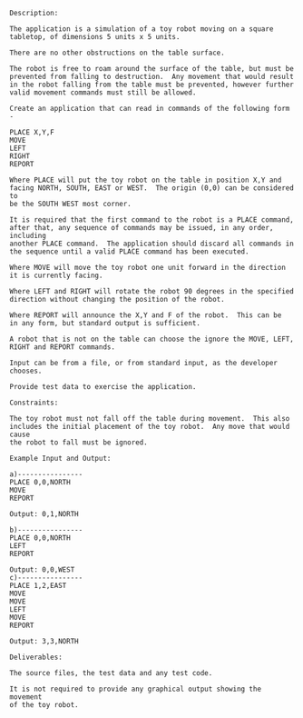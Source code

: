     Description:
    
    The application is a simulation of a toy robot moving on a square
    tabletop, of dimensions 5 units x 5 units.
    
    There are no other obstructions on the table surface.
    
    The robot is free to roam around the surface of the table, but must be
    prevented from falling to destruction.  Any movement that would result
    in the robot falling from the table must be prevented, however further
    valid movement commands must still be allowed.
    
    Create an application that can read in commands of the following form -
    
    PLACE X,Y,F
    MOVE
    LEFT
    RIGHT
    REPORT
    
    Where PLACE will put the toy robot on the table in position X,Y and
    facing NORTH, SOUTH, EAST or WEST.  The origin (0,0) can be considered to
    be the SOUTH WEST most corner.
    
    It is required that the first command to the robot is a PLACE command,
    after that, any sequence of commands may be issued, in any order, including
    another PLACE command.  The application should discard all commands in
    the sequence until a valid PLACE command has been executed.
    
    Where MOVE will move the toy robot one unit forward in the direction
    it is currently facing.
    
    Where LEFT and RIGHT will rotate the robot 90 degrees in the specified
    direction without changing the position of the robot.
    
    Where REPORT will announce the X,Y and F of the robot.  This can be
    in any form, but standard output is sufficient.
    
    A robot that is not on the table can choose the ignore the MOVE, LEFT,
    RIGHT and REPORT commands.
    
    Input can be from a file, or from standard input, as the developer chooses.
    
    Provide test data to exercise the application.
    
    Constraints:
    
    The toy robot must not fall off the table during movement.  This also
    includes the initial placement of the toy robot.  Any move that would cause
    the robot to fall must be ignored.
    
    Example Input and Output:
    
    a)----------------
    PLACE 0,0,NORTH
    MOVE
    REPORT
    
    Output: 0,1,NORTH
    
    b)----------------
    PLACE 0,0,NORTH
    LEFT
    REPORT
    
    Output: 0,0,WEST
    c)----------------
    PLACE 1,2,EAST
    MOVE
    MOVE
    LEFT
    MOVE
    REPORT
    
    Output: 3,3,NORTH
    
    Deliverables:
    
    The source files, the test data and any test code.
    
    It is not required to provide any graphical output showing the movement
    of the toy robot.
    

